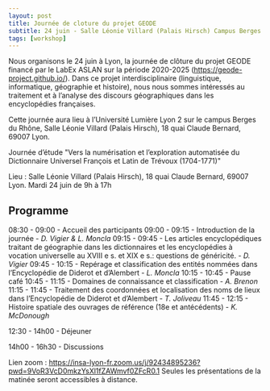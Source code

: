 ```yaml
---
layout: post
title: Journée de cloture du projet GEODE
subtitle: 24 juin - Salle Léonie Villard (Palais Hirsch) Campus Berges du Rhône, Lyon
tags: [workshop]
---
```




Nous organisons le 24 juin à Lyon, la journée de clôture du projet GEODE financé par le LabEx ASLAN sur la période 2020-2025 (https://geode-project.github.io/). 
Dans ce projet interdisciplinaire (linguistique, informatique, géographie et histoire), nous nous sommes intéressés au traitement et à l’analyse des discours géographiques dans les encyclopédies françaises.

Cette journée aura lieu à l’Université Lumière Lyon 2 sur le campus Berges du Rhône, Salle Léonie Villard (Palais Hirsch), 18 quai Claude Bernard, 69007 Lyon.

Journée d’étude "Vers la numérisation et l’exploration automatisée du Dictionnaire Universel François et Latin de Trévoux (1704-1771)"

Lieu : Salle Léonie Villard (Palais Hirsch), 18 quai Claude Bernard, 69007 Lyon.
Mardi 24 juin de 9h à 17h

## Programme

08:30 - 09:00 - Accueil des participants
09:00 - 09:15 - Introduction de la journée - *D. Vigier & L. Moncla*
09:15 - 09:45 - Les articles encyclopédiques traitant de géographie dans les dictionnaires et les encyclopédies à vocation universelle au XVIII e s. et XIX e s.: questions de généricité. - *D. Vigier*
09:45 - 10:15 - Repérage et classification des entités nommées dans l’Encyclopédie de Diderot et d’Alembert - *L. Moncla*
10:15 - 10:45 - Pause café
10:45 - 11:15 - Domaines de connaissance et classification - *A. Brenon*
11:15 - 11:45 - Traitement des coordonnées et localisation des noms de lieux dans l’Encyclopédie de Diderot et d’Alembert - *T. Joliveau*
11:45 - 12:15 - Histoire spatiale des ouvrages de référence (18e et antécédents) - *K. McDonough*

12:30 - 14h00 - Déjeuner 

14h00 - 16h30 - Discussions


Lien zoom : https://insa-lyon-fr.zoom.us/j/92434895236?pwd=9VoR3VcD0mkzYsXl1fZAWmvf0ZFcR0.1
Seules les présentations de la matinée seront accessibles à distance.


